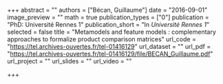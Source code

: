 +++
abstract = ""
authors = ["Bécan, Guillaume"]
date = "2016-09-01"
image_preview = ""
math = true
publication_types = ["0"]
publication = "PhD: Université Rennes 1"
publication_short = "In *Université Rennes 1*"
selected = false
title = "Metamodels and feature models : complementary approaches to formalize product comparison matrices"
url_code = "https://tel.archives-ouvertes.fr/tel-01416129"
url_dataset = ""
url_pdf = "https://tel.archives-ouvertes.fr/tel-01416129/file/BECAN_Guillaume.pdf"
url_project = ""
url_slides = ""
url_video = ""

+++
